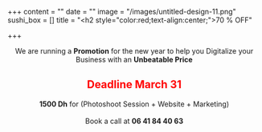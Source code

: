 +++
content = ""
date = ""
image = "/images/untitled-design-11.png"
sushi_box = []
title = "<h2 style=\"color:red;text-align:center;\">70 % OFF</h2>"

+++
<p style="text-align:center;">We are running a <b>Promotion</b> for the new year to help you Digitalize your Business with an <b>Unbeatable Price</b></h4><h2 style="color:red;text-align:center;"> Deadline March 31 </h2><p style="text-align:center;"><b>1500 Dh</b> for (Photoshoot Session + Website + Marketing)<br><br>Book a call at <b>06 41 84 40 63</p>